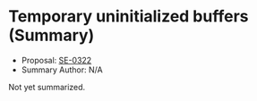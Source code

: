 # Temporary uninitialized buffers (Summary)

* Proposal: [SE-0322](https://github.com/apple/swift-evolution/blob/main/proposals/0322-temporary-buffers.md)
* Summary Author: N/A

Not yet summarized.
